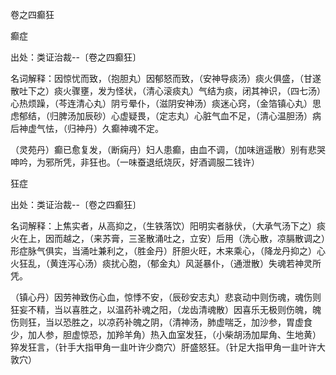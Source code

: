 卷之四癫狂

癫症

出处：类证治裁--〔卷之四癫狂〕 

名词解释：因惊忧而致，（抱胆丸）因郁怒而致，（安神导痰汤）痰火俱盛，（甘遂散吐下之）痰火骤壅，发为怪状，（清心滚痰丸）气结为痰，闭其神识，（四七汤）心热烦躁，（芩连清心丸）阴亏晕仆，（滋阴安神汤）痰迷心窍，（金箔镇心丸）思虑郁结，（归脾汤加辰砂）心虚疑畏，（定志丸）心脏气血不足，（清心温胆汤）病后神虚气怯，（归神丹）久癫神魂不定。

（灵苑丹）癫已愈复发，（断痫丹）妇人患癫，由血不调，（加味逍遥散）别有悲哭呻吟，为邪所凭，非狂也。（一味蚕退纸烧灰，好酒调服二钱许） 

狂症

出处：类证治裁--〔卷之四癫狂〕 

名词解释：上焦实者，从高抑之，（生铁落饮）阳明实者脉伏，（大承气汤下之）痰火在上，因而越之，（来苏膏，三圣散涌吐之，立安）后用（洗心散，凉膈散调之）形症脉气俱实，当涌吐兼利之，（胜金丹）肝胆火旺，木来乘心，（降龙丹抑之）心火狂乱，（黄连泻心汤）痰扰心胞，（郁金丸）风涎暴仆，（通泄散）失魂若神灵所凭。

（镇心丹）因劳神致伤心血，惊悸不安，（辰砂安志丸）悲哀动中则伤魂，魂伤则狂妄不精，当以喜胜之，以温药补魂之阳，（龙齿清魂散）因喜乐无极则伤魄，魄伤则狂，当以恐胜之，以凉药补魄之阴，（清神汤，肺虚喘乏，加沙参，胃虚食少，加人参，胆虚惊恐，加羚羊角）热入血室发狂，（小柴胡汤加犀角、生地黄）猝发狂言，（针手大指甲角一韭叶许少商穴）肝盛怒狂。（针足大指甲角一韭叶许大敦穴）

